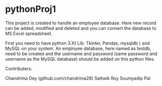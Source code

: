 # pythonProj1

This project is created to handle an employee database. 
Here new record can be added, modified and deleted and you can convert the database to MS Excel spreadsheet.

First you need to have python 3.X( Lib: Tkinter, Pandas, mysqldb ) and MySQL on your system. 
An employee database, here named as testdb, need to be created and the username and password (same password and username as the MySQL database) 
should be added on this python files. 


Contributers:

Chandrima Dey (github.com/chandrima28)
Sattwik Roy
Soumyadip Pal 
